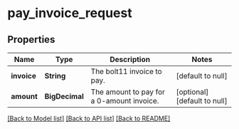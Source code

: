 # pay_invoice_request
## Properties

| Name | Type | Description | Notes |
|------------ | ------------- | ------------- | -------------|
| **invoice** | **String** | The bolt11 invoice to pay. | [default to null] |
| **amount** | **BigDecimal** | The amount to pay for a 0-amount invoice. | [optional] [default to null] |

[[Back to Model list]](../README.md#documentation-for-models) [[Back to API list]](../README.md#documentation-for-api-endpoints) [[Back to README]](../README.md)

